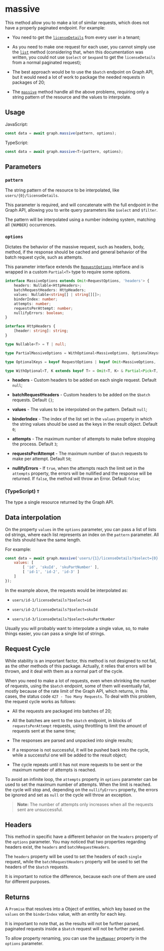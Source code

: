 # massive

This method allow you to make a lot of similar requests, which does not have a properly paginated endpoint. For example:

* You need to get the [`licenseDetails`](https://docs.microsoft.com/en-us/graph/api/user-list-licensedetails) from every user in a tenant;

* As you need to make one request for each user, you cannot simply use the [`list`](list.md) method (considering that, when this documentation was written, you could not use `$select` or `$expand` to get the `licenseDetails` from a normal paginated request);

* The best approach would be to use the `$batch` endpoint on Graph API, but it would need a lot of work to package the needed requests in packages of 20;

* The [`massive`](massive.md) method handle all the above problems, requiring only a string pattern of the resource and the values to interpolate.

## Usage

JavaScript:

```javascript
const data = await graph.massive(pattern, options);
```

TypeScript:

```typescript
const data = await graph.massive<T>(pattern, options);
```

## Parameters

### `pattern`

The string pattern of the resource to be interpolated, like `users/{0}/licenseDetails`.

This parameter is required, and will concatenate with the full endpoint in the Graph API, allowing you to write query parameters like `$select` and `$filter`.

The pattern will be interpolated using a number indexing system, matching all `{NUMBER}` occurrences.

### `options`

Dictates the behavior of the massive request, such as headers, body, method, if the response should be cached and general behavior of the batch request cycle, such as attempts.

This parameter interface extends the [`RequestOptions`](requestOptions.md) interface and is wrapped in a custom `Partial<T>` type to require some options.

```typescript
interface MassiveOptions extends Omit<RequestOptions, 'headers'> {
    headers: Nullable<HttpHeaders>;
    batchRequestHeaders: HttpHeaders;
    values: Nullable<string[] | string[][]>;
    binderIndex: number;
    attempts: number;
    requestsPerAttempt: number;
    nullifyErrors: boolean;
}

interface HttpHeaders {
    [header: string]: string;
}

type Nullable<T> = T | null;

type PartialMassiveOptions = WithOptional<MassiveOptions, OptionalKeys>;

type OptionalKeys = keyof RequestOptions | keyof Omit<MassiveOptions, 'values'>;

type WithOptional<T, K extends keyof T> = Omit<T, K> & Partial<Pick<T, K>>;
```

* **headers** - Custom headers to be added on each single request. Default `null`;

* **batchRequestHeaders** - Custom headers to be added on the `$batch` requests. Default `{}`;

* **values** - The values to be interpolated on the pattern. Default `null`;

* **binderIndex** - The index of the list set in the `values` property in which the string values should be used as the keys in the result object. Default `0`;


* **attempts** - The maximum number of attempts to make before stopping the process. Default `3`;

* **requestsPerAttempt** - The maximum number of `$batch` requests to make per attempt. Default `50`;

* **nullifyErrors** - If `true`, when the attempts reach the limit set in the `attempts` property, the errors will be nullified and the response will be returned. If `false`, the method will throw an Error. Default `false`;

### (TypeScript) `T`

The type a single resource returned by the Graph API.

## Data interpolation

On the property `values` in the `options` parameter, you can pass a list of lists od strings, where each list represents an index on the `pattern` parameter. All the lists should have the same length.

For example:

```javascript
const data = await graph.massive('users/{1}/licenseDetails?$select={0}', {
    values: [
        [ 'id', 'skuId', 'skuPartNumber' ],
        [ 'id-1', 'id-2', 'id-3' ]
    ]
});
```

In the example above, the requests would be interpolated as:

* `users/id-1/licenseDetails?$select=id`

* `users/id-2/licenseDetails?$select=skuId`

* `users/id-3/licenseDetails?$select=skuPartNumber`

Usually you will probably want to interpolate a single value, so, to make things easier, you can pass a single list of strings.

## Request Cycle

While stability is an important factor, this method is not designed to not fail, as the other methods of this package. Actually, it relies that errors will be thrown, and it deal with them as a normal part of the cycle.

When you need to make a lot of requests, even when shrinking the number of requests, using the `$batch` endpoint, some of them will eventually fail, mostly because of the rate limit of the Graph API, which returns, in this cases, the status code `427 - Too Many Requests`. To deal with this problem, the request cycle works as follows:

* All the requests are packaged into batches of 20;

* All the batches are sent to the `$batch` endpoint, in blocks of `requestsPerAttempt` requests, using throttling to limit the amount of requests sent at the same time;

* The responses are parsed and unpacked into single results;

* If a response is not successful, it will be pushed back into the cycle, while a successful one will be added to the result object;

* The cycle repeats until it has not more requests to be sent or the maximum number of attempts is reached.

To avoid an infinite loop, the `attempts` property in `options` parameter can be used to set the maximum number of attempts. When the limit is reached. the cycle will stop and, depending on the `nullifyErrors` property, the errors be ignored and set as `null` or the cycle will throw an exception.

> **Note:** The number of attempts only increases when all the requests sent are unsuccessful.

## Headers

This method in specific have a different behavior on the `headers` property of the `options` parameter. You may noticed that two properties regarding headers exist, the `headers` and `batchRequestHeaders`.

The `headers` property will be used to set the headers of each `single` request, while the `batchRequestHeaders` property will be used to set the headers of the `$batch` requests.

It is important to notice the difference, because each one of them are used for different purposes.

## Returns

A `Promise` that resolves into a Object of entities, which key based on the `values` on the `binderIndex` value, with an entity for each key.

It is important to note that, as the results will not be further parsed, paginated requests inside a `$batch` request will not be further parsed.

To allow property renaming, you can use the [`keyMapper`](keyMapper.md) property in the `options` parameter.
